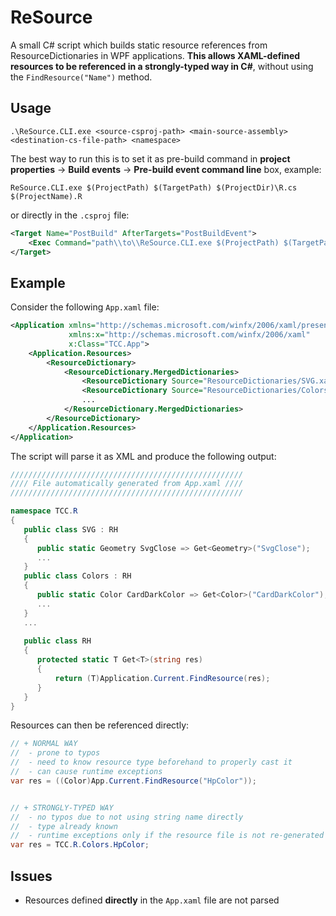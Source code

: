 # ReSource
A small C# script which builds static resource references from ResourceDictionaries in WPF applications. **This allows XAML-defined resources to be referenced in a strongly-typed way in C#**, without using the `FindResource("Name")` method.

## Usage
`
.\ReSource.CLI.exe <source-csproj-path> <main-source-assembly> <destination-cs-file-path> <namespace>
`

The best way to run this is to set it as pre-build command in **project properties** -> **Build events** -> **Pre-build event command line** box, example:
```
ReSource.CLI.exe $(ProjectPath) $(TargetPath) $(ProjectDir)\R.cs $(ProjectName).R
```

or directly in the `.csproj` file:

```xml
<Target Name="PostBuild" AfterTargets="PostBuildEvent">
    <Exec Command="path\\to\\ReSource.CLI.exe $(ProjectPath) $(TargetPath) $(ProjectDir)\\R.cs $(ProjectName).R" />
</Target>
```

## Example
Consider the following `App.xaml` file:
```xml
<Application xmlns="http://schemas.microsoft.com/winfx/2006/xaml/presentation"
             xmlns:x="http://schemas.microsoft.com/winfx/2006/xaml"
             x:Class="TCC.App">
    <Application.Resources>
        <ResourceDictionary>
            <ResourceDictionary.MergedDictionaries>
                <ResourceDictionary Source="ResourceDictionaries/SVG.xaml"/>
                <ResourceDictionary Source="ResourceDictionaries/Colors.xaml"/>
                ...
            </ResourceDictionary.MergedDictionaries>
        </ResourceDictionary>
    </Application.Resources>
</Application>
```
The script will parse it as XML and produce the following output:
```csharp
////////////////////////////////////////////////////
//// File automatically generated from App.xaml ////
////////////////////////////////////////////////////

namespace TCC.R
{
   public class SVG : RH
   {
      public static Geometry SvgClose => Get<Geometry>("SvgClose");
      ...
   }
   public class Colors : RH
   {
      public static Color CardDarkColor => Get<Color>("CardDarkColor");
      ...
   }
   ...
   
   public class RH
   {
      protected static T Get<T>(string res)
      {
          return (T)Application.Current.FindResource(res);
      }
   }
}
```

Resources can then be referenced directly:
```csharp
// + NORMAL WAY
//  - prone to typos
//  - need to know resource type beforehand to properly cast it
//  - can cause runtime exceptions
var res = ((Color)App.Current.FindResource("HpColor"));


// + STRONGLY-TYPED WAY
//  - no typos due to not using string name directly
//  - type already known
//  - runtime exceptions only if the resource file is not re-generated before build (which shouldn't happen)
var res = TCC.R.Colors.HpColor;

```

## Issues
- Resources defined **directly** in the `App.xaml` file are not parsed
